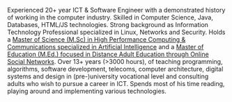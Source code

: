 
Experienced 20+ year ICT & Software Engineer with a demonstrated history of working in the computer industry. Skilled in Computer Science, Java, Databases, HTML/JS technologies. Strong background as Information Technology Professional specialized in Linux, Networks and Security. Holds a [Master of Science (M.Sc) in High Performance Computing & Communications specialized in Artificial Intelligence](https://ee.auth.gr/) and a [Master of Education (M.Ed.) focused in Distance Adult Education through Online Social Networks](https://www.eap.gr). Over 13+ years (>3000 hours), of teaching programming, algorithms, software development, telecoms, computer architecture, digital systems and design in (pre-)university vocational level and consulting adults who wish to pursue a career in ICT. Spends most of his time reading, playing around and implementing various technologies.
